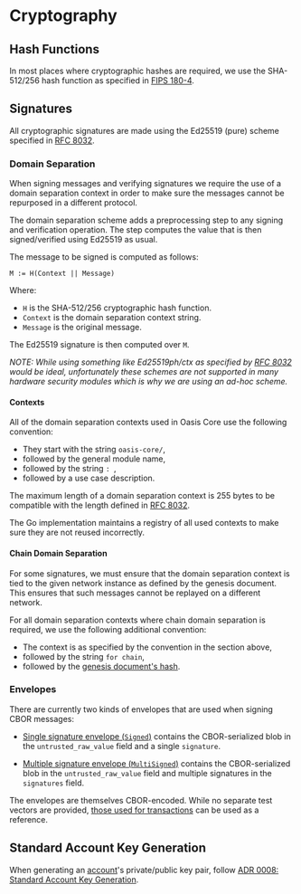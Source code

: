 # Cryptography

## Hash Functions

In most places where cryptographic hashes are required, we use the SHA-512/256
hash function as specified in [FIPS 180-4].

[FIPS 180-4]: https://csrc.nist.gov/publications/detail/fips/180/4/final

## Signatures

All cryptographic signatures are made using the Ed25519 (pure) scheme specified
in [RFC 8032].

[RFC 8032]: https://tools.ietf.org/html/rfc8032

### Domain Separation

When signing messages and verifying signatures we require the use of a domain
separation context in order to make sure the messages cannot be repurposed in
a different protocol.

The domain separation scheme adds a preprocessing step to any signing and
verification operation. The step computes the value that is then signed/verified
using Ed25519 as usual.

The message to be signed is computed as follows:

```
M := H(Context || Message)
```

Where:

* `H` is the SHA-512/256 cryptographic hash function.
* `Context` is the domain separation context string.
* `Message` is the original message.

The Ed25519 signature is then computed over `M`.

*NOTE: While using something like Ed25519ph/ctx as specified by [RFC 8032] would
be ideal, unfortunately these schemes are not supported in many hardware
security modules which is why we are using an ad-hoc scheme.*

#### Contexts

All of the domain separation contexts used in Oasis Core use the following
convention:

* They start with the string `oasis-core/`,
* followed by the general module name,
* followed by the string `: `,
* followed by a use case description.

The maximum length of a domain separation context is 255 bytes to be compatible
with the length defined in [RFC 8032].

The Go implementation maintains a registry of all used contexts to make sure
they are not reused incorrectly.

#### Chain Domain Separation

For some signatures, we must ensure that the domain separation context is tied
to the given network instance as defined by the genesis document. This ensures
that such messages cannot be replayed on a different network.

For all domain separation contexts where chain domain separation is required,
we use the following additional convention:

* The context is as specified by the convention in the section above,
* followed by the string ` for chain `,
* followed by the [genesis document's hash].

[genesis document's hash]: consensus/genesis.md#genesis-documents-hash

### Envelopes

There are currently two kinds of envelopes that are used when signing CBOR
messages:

* [Single signature envelope (`Signed`)] contains the CBOR-serialized blob in
  the `untrusted_raw_value` field and a single `signature`.

* [Multiple signature envelope (`MultiSigned`)] contains the CBOR-serialized
  blob in the `untrusted_raw_value` field and multiple signatures in the
  `signatures` field.

The envelopes are themselves CBOR-encoded. While no separate test vectors are
provided, [those used for transactions] can be used as a reference.

## Standard Account Key Generation

When generating an [account]'s private/public key pair, follow [ADR 0008:
Standard Account Key Generation][ADR 0008].

<!-- markdownlint-disable line-length -->
[Single signature envelope (`Signed`)]:
  https://pkg.go.dev/github.com/oasisprotocol/oasis-core/go/common/crypto/signature?tab=doc#Signed
[Multiple signature envelope (`MultiSigned`)]:
  https://pkg.go.dev/github.com/oasisprotocol/oasis-core/go/common/crypto/signature?tab=doc#MultiSigned
[those used for transactions]: consensus/test-vectors.md
[account]: consensus/services/staking.md#accounts
[ADR 0008]: adr/0008-standard-account-key-generation.md
<!-- markdownlint-enable line-length -->
